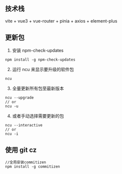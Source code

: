 ## 技术栈

vite + vue3 + vue-router + pinia + axios + element-plus

## 更新包

1. 安装 npm-check-updates

```
npm install -g npm-check-updates
```

2. 运行 ncu 来显示要升级的软件包

```
ncu
```

3. 全量更新所有包至最新版本

```
ncu --upgrade
// or
ncu -u
```

4. 或者手动选择需要更新的包

```
ncu --interactive
// or
ncu -i
```

## 使用 git cz

```
//全局安装commitizen
npm install -g commitizen
```
